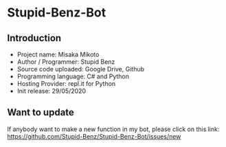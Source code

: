 # Stupid-Benz-Bot
## Introduction
+ Project name: Misaka Mikoto
+ Author / Programmer:	Stupid Benz
+ Source code uploaded:	Google Drive, Github
+ Programming language:	C# and Python
+ Hosting Provider:	repl.it for Python
+ Init release:	29/05/2020
## Want to update
If anybody want to make a new function in my bot, please click on this link: https://github.com/Stupid-Benz/Stupid-Benz-Bot/issues/new
